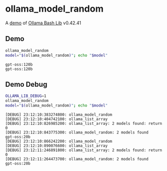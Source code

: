 # ollama_model_random

A [demo](../README.md#demos) of [Ollama Bash Lib](https://github.com/attogram/ollama-bash-lib) v0.42.41

## Demo

```bash
ollama_model_random
model="$(ollama_model_random)"; echo "$model"
```
```
gpt-oss:120b
gpt-oss:120b
```

## Demo Debug

```bash
OLLAMA_LIB_DEBUG=1
ollama_model_random
model="$(ollama_model_random)"; echo "$model"
```
```
[DEBUG] 23:12:10:383274800: ollama_model_random
[DEBUG] 23:12:10:404742100: ollama_list_array
[DEBUG] 23:12:10:826985200: ollama_list_array: 2 models found: return 0
[DEBUG] 23:12:10:843775300: ollama_model_random: 2 models found
gpt-oss:20b
[DEBUG] 23:12:10:866242200: ollama_model_random
[DEBUG] 23:12:10:890076600: ollama_list_array
[DEBUG] 23:12:11:246891800: ollama_list_array: 2 models found: return 0
[DEBUG] 23:12:11:264473700: ollama_model_random: 2 models found
gpt-oss:20b
```
